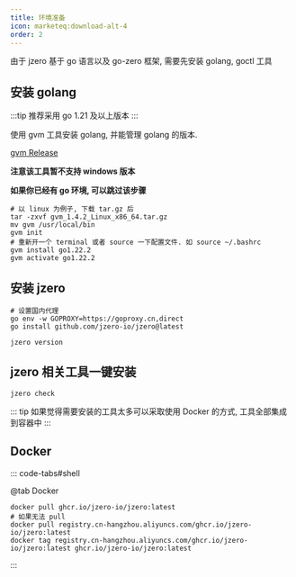 ```yaml
---
title: 环境准备
icon: marketeq:download-alt-4
order: 2
---
```


由于 jzero 基于 go 语言以及 go-zero 框架, 需要先安装 golang, goctl 工具

## 安装 golang

:::tip 推荐采用 go 1.21 及以上版本
:::

使用 gvm 工具安装 golang, 并能管理 golang 的版本.

[gvm Release](https://github.com/jaronnie/gvm/releases)

**注意该工具暂不支持 windows 版本**

**如果你已经有 go 环境, 可以跳过该步骤**

```shell
# 以 linux 为例子, 下载 tar.gz 后
tar -zxvf gvm_1.4.2_Linux_x86_64.tar.gz
mv gvm /usr/local/bin
gvm init
# 重新开一个 terminal 或者 source 一下配置文件. 如 source ~/.bashrc
gvm install go1.22.2
gvm activate go1.22.2
```

## 安装 jzero

```shell
# 设置国内代理
go env -w GOPROXY=https://goproxy.cn,direct
go install github.com/jzero-io/jzero@latest

jzero version
```

## jzero 相关工具一键安装

```shell
jzero check
```

::: tip  如果觉得需要安装的工具太多可以采取使用 Docker 的方式, 工具全部集成到容器中
:::

## Docker

::: code-tabs#shell

@tab Docker
```shell
docker pull ghcr.io/jzero-io/jzero:latest
# 如果无法 pull
docker pull registry.cn-hangzhou.aliyuncs.com/ghcr.io/jzero-io/jzero:latest
docker tag registry.cn-hangzhou.aliyuncs.com/ghcr.io/jzero-io/jzero:latest ghcr.io/jzero-io/jzero:latest
```
:::
